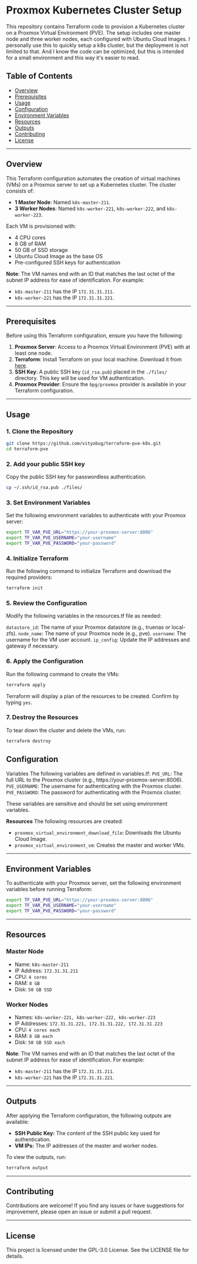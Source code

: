 # Proxmox Kubernetes Cluster Setup

This repository contains Terraform code to provision a Kubernetes cluster on a Proxmox Virtual Environment (PVE). The setup includes one master node and three worker nodes, each configured with Ubuntu Cloud Images. I personally use this to quickly setup a k8s cluster, but the deployment is not limited to that.
And I know the code can be optimized, but this is intended for a small environment and this way it's easier to read.

## Table of Contents
- [Overview](#overview)
- [Prerequisites](#prerequisites)
- [Usage](#usage)
- [Configuration](#configuration)
- [Environment Variables](#environment-variables)
- [Resources](#resources)
- [Outputs](#outputs)
- [Contributing](#contributing)
- [License](#license)

---

## Overview

This Terraform configuration automates the creation of virtual machines (VMs) on a Proxmox server to set up a Kubernetes cluster. The cluster consists of:
- **1 Master Node**: Named `k8s-master-211`.
- **3 Worker Nodes**: Named `k8s-worker-221`, `k8s-worker-222`, and `k8s-worker-223`.

Each VM is provisioned with:
- 4 CPU cores
- 8 GB of RAM
- 50 GB of SSD storage
- Ubuntu Cloud Image as the base OS
- Pre-configured SSH keys for authentication

**Note**: The VM names end with an ID that matches the last octet of the subnet IP address for ease of identification. For example:
- `k8s-master-211` has the IP `172.31.31.211`.
- `k8s-worker-221` has the IP `172.31.31.221`.

---

## Prerequisites

Before using this Terraform configuration, ensure you have the following:

1. **Proxmox Server**: Access to a Proxmox Virtual Environment (PVE) with at least one node.
2. **Terraform**: Install Terraform on your local machine. Download it from [here](https://www.terraform.io/downloads.html).
3. **SSH Key**: A public SSH key (`id_rsa.pub`) placed in the `./files/` directory. This key will be used for VM authentication.
4. **Proxmox Provider**: Ensure the `bpg/proxmox` provider is available in your Terraform configuration.

---

## Usage

### 1. Clone the Repository
```bash
git clone https://github.com/vityobug/terraform-pve-k8s.git
cd terraform-pve
```

### 2. Add your public SSH key
Copy the public SSH key for passwordless authentication.
```bash
cp ~/.ssh/id_rsa.pub ./files/
```


### 3. Set Environment Variables
Set the following environment variables to authenticate with your Proxmox server:
```bash
export TF_VAR_PVE_URL="https://your-proxmox-server:8006"
export TF_VAR_PVE_USERNAME="your-username"
export TF_VAR_PVE_PASSWORD="your-password"
```

### 4. Initialize Terraform
Run the following command to initialize Terraform and download the required providers:
```bash
terraform init
```

### 5. Review the Configuration
Modify the following variables in the resources.tf file as needed:

`datastore_id`: The name of your Proxmox datastore (e.g., truenas or local-zfs).
`node_name`: The name of your Proxmox node (e.g., pve).
`username`: The username for the VM user account.
`ip_config`: Update the IP addresses and gateway if necessary.

### 6. Apply the Configuration
Run the following command to create the VMs:
```bash
terraform apply
```
Terraform will display a plan of the resources to be created. Confirm by typing `yes`.

### 7. Destroy the Resources
To tear down the cluster and delete the VMs, run:
```bash
terraform destroy
```

## Configuration
Variables
The following variables are defined in variables.tf:
`PVE_URL`: The full URL to the Proxmox cluster (e.g., https://your-proxmox-server:8006).
`PVE_USERNAME`: The username for authenticating with the Proxmox cluster.
`PVE_PASSWORD`: The password for authenticating with the Proxmox cluster.

These variables are sensitive and should be set using environment variables.

**Resources**
The following resources are created:

* `proxmox_virtual_environment_download_file`: Downloads the Ubuntu Cloud Image.
* `proxmox_virtual_environment_vm`: Creates the master and worker VMs.

---

## Environment Variables
To authenticate with your Proxmox server, set the following environment variables before running Terraform:
```bash
export TF_VAR_PVE_URL="https://your-proxmox-server:8006"
export TF_VAR_PVE_USERNAME="your-username"
export TF_VAR_PVE_PASSWORD="your-password"
```

---

## Resources

### Master Node
* Name: `k8s-master-211`
* IP Address: `172.31.31.211`
* CPU: `4 cores`
* RAM: `8 GB`
* Disk: `50 GB SSD`

### Worker Nodes
* Names: `k8s-worker-221, k8s-worker-222, k8s-worker-223`
* IP Addresses: `172.31.31.221, 172.31.31.222, 172.31.31.223`
* CPU: `4 cores each`
* RAM: `8 GB each`
* Disk: `50 GB SSD each`

**Note**: The VM names end with an ID that matches the last octet of the subnet IP address for ease of identification. For example:
* `k8s-master-211` has the IP `172.31.31.211`.
* `k8s-worker-221` has the IP `172.31.31.221`.

---

## Outputs
After applying the Terraform configuration, the following outputs are available:

* **SSH Public Key:** The content of the SSH public key used for authentication.
* **VM IPs:** The IP addresses of the master and worker nodes.

To view the outputs, run:
```bash
terraform output
```

---

## Contributing
Contributions are welcome! If you find any issues or have suggestions for improvement, please open an issue or submit a pull request.

---

## License
This project is licensed under the GPL-3.0 License. See the LICENSE file for details.
